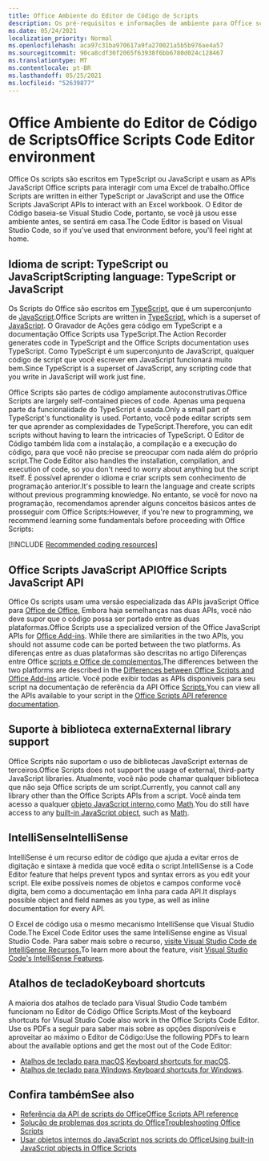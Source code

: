 ```yaml
---
title: Office Ambiente do Editor de Código de Scripts
description: Os pré-requisitos e informações de ambiente para Office scripts em Excel na Web.
ms.date: 05/24/2021
localization_priority: Normal
ms.openlocfilehash: aca97c31ba970617a9fa270021a5b5b976ae4a57
ms.sourcegitcommit: 90ca8cdf30f2065f63938f6bb6780d024c128467
ms.translationtype: MT
ms.contentlocale: pt-BR
ms.lasthandoff: 05/25/2021
ms.locfileid: "52639877"
---
```

# <a name="office-scripts-code-editor-environment"></a><span data-ttu-id="cbc20-103">Office Ambiente do Editor de Código de Scripts</span><span class="sxs-lookup"><span data-stu-id="cbc20-103">Office Scripts Code Editor environment</span></span>

<span data-ttu-id="cbc20-104">Office Os scripts são escritos em TypeScript ou JavaScript e usam as APIs JavaScript Office scripts para interagir com uma Excel de trabalho.</span><span class="sxs-lookup"><span data-stu-id="cbc20-104">Office Scripts are written in either TypeScript or JavaScript and use the Office Scripts JavaScript APIs to interact with an Excel workbook.</span></span> <span data-ttu-id="cbc20-105">O Editor de Código baseia-se Visual Studio Code, portanto, se você já usou esse ambiente antes, se sentirá em casa.</span><span class="sxs-lookup"><span data-stu-id="cbc20-105">The Code Editor is based on Visual Studio Code, so if you've used that environment before, you'll feel right at home.</span></span>

## <a name="scripting-language-typescript-or-javascript"></a><span data-ttu-id="cbc20-106">Idioma de script: TypeScript ou JavaScript</span><span class="sxs-lookup"><span data-stu-id="cbc20-106">Scripting language: TypeScript or JavaScript</span></span>

<span data-ttu-id="cbc20-107">Os Scripts do Office são escritos em [TypeScript](https://www.typescriptlang.org/docs/home.html), que é um superconjunto de [JavaScript](https://developer.mozilla.org/docs/Web/JavaScript).</span><span class="sxs-lookup"><span data-stu-id="cbc20-107">Office Scripts are written in [TypeScript](https://www.typescriptlang.org/docs/home.html), which is a superset of [JavaScript](https://developer.mozilla.org/docs/Web/JavaScript).</span></span> <span data-ttu-id="cbc20-108">O Gravador de Ações gera código em TypeScript e a documentação Office Scripts usa TypeScript.</span><span class="sxs-lookup"><span data-stu-id="cbc20-108">The Action Recorder generates code in TypeScript and the Office Scripts documentation uses TypeScript.</span></span> <span data-ttu-id="cbc20-109">Como TypeScript é um superconjunto de JavaScript, qualquer código de script que você escrever em JavaScript funcionará muito bem.</span><span class="sxs-lookup"><span data-stu-id="cbc20-109">Since TypeScript is a superset of JavaScript, any scripting code that you write in JavaScript will work just fine.</span></span>

<span data-ttu-id="cbc20-110">Office Scripts são partes de código amplamente autoconstrutivas.</span><span class="sxs-lookup"><span data-stu-id="cbc20-110">Office Scripts are largely self-contained pieces of code.</span></span> <span data-ttu-id="cbc20-111">Apenas uma pequena parte da funcionalidade do TypeScript é usada.</span><span class="sxs-lookup"><span data-stu-id="cbc20-111">Only a small part of TypeScript's functionality is used.</span></span> <span data-ttu-id="cbc20-112">Portanto, você pode editar scripts sem ter que aprender as complexidades de TypeScript.</span><span class="sxs-lookup"><span data-stu-id="cbc20-112">Therefore, you can edit scripts without having to learn the intricacies of TypeScript.</span></span> <span data-ttu-id="cbc20-113">O Editor de Código também lida com a instalação, a compilação e a execução do código, para que você não precise se preocupar com nada além do próprio script.</span><span class="sxs-lookup"><span data-stu-id="cbc20-113">The Code Editor also handles the installation, compilation, and execution of code, so you don't need to worry about anything but the script itself.</span></span> <span data-ttu-id="cbc20-114">É possível aprender o idioma e criar scripts sem conhecimento de programação anterior.</span><span class="sxs-lookup"><span data-stu-id="cbc20-114">It's possible to learn the language and create scripts without previous programming knowledge.</span></span> <span data-ttu-id="cbc20-115">No entanto, se você for novo na programação, recomendamos aprender alguns conceitos básicos antes de prosseguir com Office Scripts:</span><span class="sxs-lookup"><span data-stu-id="cbc20-115">However, if you're new to programming, we recommend learning some fundamentals before proceeding with Office Scripts:</span></span>

[!INCLUDE [Recommended coding resources](../includes/coding-basics-references.md)]

## <a name="office-scripts-javascript-api"></a><span data-ttu-id="cbc20-116">Office Scripts JavaScript API</span><span class="sxs-lookup"><span data-stu-id="cbc20-116">Office Scripts JavaScript API</span></span>

<span data-ttu-id="cbc20-117">Office Os scripts usam uma versão especializada das APIs javaScript Office para [Office de Office.](/office/dev/add-ins/overview/index) Embora haja semelhanças nas duas APIs, você não deve supor que o código possa ser portado entre as duas plataformas.</span><span class="sxs-lookup"><span data-stu-id="cbc20-117">Office Scripts use a specialized version of the Office JavaScript APIs for [Office Add-ins](/office/dev/add-ins/overview/index). While there are similarities in the two APIs, you should not assume code can be ported between the two platforms.</span></span> <span data-ttu-id="cbc20-118">As diferenças entre as duas plataformas são descritas no artigo Diferenças entre Office [scripts e Office de complementos.](../resources/add-ins-differences.md#apis)</span><span class="sxs-lookup"><span data-stu-id="cbc20-118">The differences between the two platforms are described in the [Differences between Office Scripts and Office Add-ins](../resources/add-ins-differences.md#apis) article.</span></span> <span data-ttu-id="cbc20-119">Você pode exibir todas as APIs disponíveis para seu script na documentação de referência da API Office [Scripts.](/javascript/api/office-scripts/overview)</span><span class="sxs-lookup"><span data-stu-id="cbc20-119">You can view all the APIs available to your script in the [Office Scripts API reference documentation](/javascript/api/office-scripts/overview).</span></span>

## <a name="external-library-support"></a><span data-ttu-id="cbc20-120">Suporte à biblioteca externa</span><span class="sxs-lookup"><span data-stu-id="cbc20-120">External library support</span></span>

<span data-ttu-id="cbc20-121">Office Scripts não suportam o uso de bibliotecas JavaScript externas de terceiros.</span><span class="sxs-lookup"><span data-stu-id="cbc20-121">Office Scripts does not support the usage of external, third-party JavaScript libraries.</span></span> <span data-ttu-id="cbc20-122">Atualmente, você não pode chamar qualquer biblioteca que não seja Office scripts de um script.</span><span class="sxs-lookup"><span data-stu-id="cbc20-122">Currently, you cannot call any library other than the Office Scripts APIs from a script.</span></span> <span data-ttu-id="cbc20-123">Você ainda tem acesso a qualquer [objeto JavaScript interno,](../develop/javascript-objects.md)como [Math](https://developer.mozilla.org/docs/Web/JavaScript/Reference/Global_Objects/Math).</span><span class="sxs-lookup"><span data-stu-id="cbc20-123">You do still have access to any [built-in JavaScript object](../develop/javascript-objects.md), such as [Math](https://developer.mozilla.org/docs/Web/JavaScript/Reference/Global_Objects/Math).</span></span>

## <a name="intellisense"></a><span data-ttu-id="cbc20-124">IntelliSense</span><span class="sxs-lookup"><span data-stu-id="cbc20-124">IntelliSense</span></span>

<span data-ttu-id="cbc20-125">IntelliSense é um recurso editor de código que ajuda a evitar erros de digitação e sintaxe à medida que você edita o script.</span><span class="sxs-lookup"><span data-stu-id="cbc20-125">IntelliSense is a Code Editor feature that helps prevent typos and syntax errors as you edit your script.</span></span> <span data-ttu-id="cbc20-126">Ele exibe possíveis nomes de objetos e campos conforme você digita, bem como a documentação em linha para cada API.</span><span class="sxs-lookup"><span data-stu-id="cbc20-126">It displays possible object and field names as you type, as well as inline documentation for every API.</span></span>

<span data-ttu-id="cbc20-127">O Excel de código usa o mesmo mecanismo IntelliSense que Visual Studio Code.</span><span class="sxs-lookup"><span data-stu-id="cbc20-127">The Excel Code Editor uses the same IntelliSense engine as Visual Studio Code.</span></span> <span data-ttu-id="cbc20-128">Para saber mais sobre o recurso, [visite Visual Studio Code de IntelliSense Recursos.](https://code.visualstudio.com/docs/editor/intellisense#_intellisense-features)</span><span class="sxs-lookup"><span data-stu-id="cbc20-128">To learn more about the feature, visit [Visual Studio Code's IntelliSense Features](https://code.visualstudio.com/docs/editor/intellisense#_intellisense-features).</span></span>

## <a name="keyboard-shortcuts"></a><span data-ttu-id="cbc20-129">Atalhos de teclado</span><span class="sxs-lookup"><span data-stu-id="cbc20-129">Keyboard shortcuts</span></span>

<span data-ttu-id="cbc20-130">A maioria dos atalhos de teclado para Visual Studio Code também funcionam no Editor de Código Office Scripts.</span><span class="sxs-lookup"><span data-stu-id="cbc20-130">Most of the keyboard shortcuts for Visual Studio Code also work in the Office Scripts Code Editor.</span></span> <span data-ttu-id="cbc20-131">Use os PDFs a seguir para saber mais sobre as opções disponíveis e aproveitar ao máximo o Editor de Código:</span><span class="sxs-lookup"><span data-stu-id="cbc20-131">Use the following PDFs to learn about the available options and get the most out of the Code Editor:</span></span>

- <span data-ttu-id="cbc20-132">[Atalhos de teclado para macOS](https://code.visualstudio.com/shortcuts/keyboard-shortcuts-macos.pdf).</span><span class="sxs-lookup"><span data-stu-id="cbc20-132">[Keyboard shortcuts for macOS](https://code.visualstudio.com/shortcuts/keyboard-shortcuts-macos.pdf).</span></span>
- <span data-ttu-id="cbc20-133">[Atalhos de teclado para Windows](https://code.visualstudio.com/shortcuts/keyboard-shortcuts-windows.pdf).</span><span class="sxs-lookup"><span data-stu-id="cbc20-133">[Keyboard shortcuts for Windows](https://code.visualstudio.com/shortcuts/keyboard-shortcuts-windows.pdf).</span></span>

## <a name="see-also"></a><span data-ttu-id="cbc20-134">Confira também</span><span class="sxs-lookup"><span data-stu-id="cbc20-134">See also</span></span>

- [<span data-ttu-id="cbc20-135">Referência da API de scripts do Office</span><span class="sxs-lookup"><span data-stu-id="cbc20-135">Office Scripts API reference</span></span>](/javascript/api/office-scripts/overview)
- [<span data-ttu-id="cbc20-136">Solução de problemas dos scripts do Office</span><span class="sxs-lookup"><span data-stu-id="cbc20-136">Troubleshooting Office Scripts</span></span>](../testing/troubleshooting.md)
- [<span data-ttu-id="cbc20-137">Usar objetos internos do JavaScript nos scripts do Office</span><span class="sxs-lookup"><span data-stu-id="cbc20-137">Using built-in JavaScript objects in Office Scripts</span></span>](../develop/javascript-objects.md)

